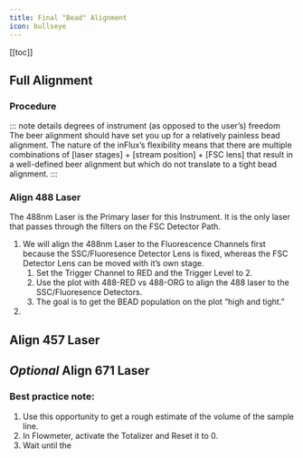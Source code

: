 ```yaml
---
title: Final "Bead" Alignment
icon: bullseye
---
```







[[toc]]

## Full Alignment

### Procedure

::: note details degrees of instrument (as opposed to the user’s) freedom
The beer alignment should have set you up for a relatively painless bead alignment. The nature of the inFlux’s flexibility means that there are multiple combinations of [laser stages] + [stream position] + [FSC lens] that result in a well-defined beer alignment but which do not translate to a tight bead alignment. 
:::



### Align 488 Laser

The 488nm Laser is the Primary laser for this Instrument. It is the only laser that passes through the filters on the FSC Detector Path.

1.  We will align the 488nm Laser to the Fluorescence Channels first because the SSC/Fluoresence Detector Lens is fixed, whereas the FSC Detector Lens can be moved with it’s own stage.
    1.  Set the Trigger Channel to RED and the Trigger Level to 2.
    2.  Use the plot with 488-RED vs 488-ORG to align the 488 laser to the SSC/Fluoresence Detectors.
    3.  The goal is to get the BEAD population on the plot “high and tight.”
2.  


## Align 457 Laser

## *Optional* Align 671 Laser
 
### Best practice note: 
 1.  Use this opportunity to get a rough estimate of the volume of the sample line.
 4.  In Flowmeter, activate the Totalizer and Reset it to 0. 
 5.  Wait until the 